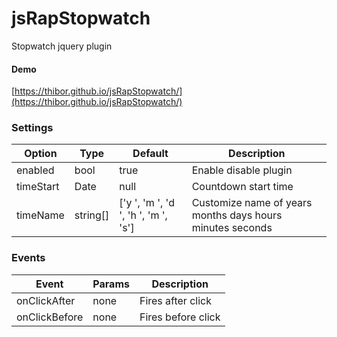 # jsRapStopwatch
Stopwatch jquery plugin

#### Demo

[https://thibor.github.io/jsRapStopwatch/](https://thibor.github.io/jsRapStopwatch/) 

### Settings

Option | Type | Default | Description
------ | ---- | ------- | -----------
enabled | bool | true | Enable disable plugin
timeStart | Date | null | Countdown start time
timeName | string[] | ['y ', 'm ', 'd ', 'h ', 'm ', 's'] | Customize name of years months days hours minutes seconds

### Events

Event | Params | Description
------ | ---- | -------
onClickAfter | none | Fires after click
onClickBefore | none | Fires before click
